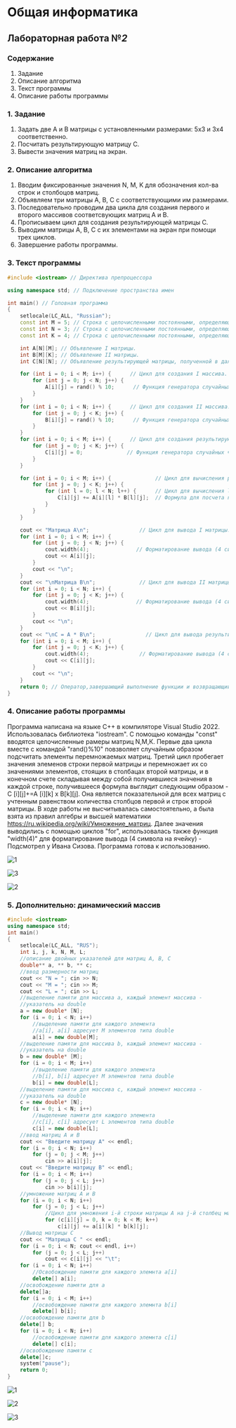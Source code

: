 # Общая информатика

## Лабораторная работа №_2_

### Содержание

1. Задание
2. Описание алгоритма
3. Текст программы
4. Описание работы программы

### 1. Задание

1. Задать две А и B матрицы с установленными размерами: 5х3 и 3х4 соответственно.
2. Посчитать результирующую матрицу С.
3. Вывести значения матриц на экран.

### 2. Описание алгоритма

1. Вводим фиксированные значения N, M, K для обозначения кол-ва строк и столбоцов матриц.
2. Объявляем три матрицы A, B, C с соответствующими им размерами. 
3. Последовательно проводим два цикла для создания первого и второго массивов соответсвующих матриц A и B.
4. Прописываем цикл для создания результирующей матрицы C.
5. Выводим матрицы A, B, C с их элементами на экран при помощи трех циклов.
6. Завершение работы программы. 

### 3. Текст программы
```c++
#include <iostream> // Директива препроцессора

using namespace std; // Подключение пространства имен

int main() // Головная программа
{
    setlocale(LC_ALL, "Russian");
    const int M = 5; // Строка с целочисленными постоянными, определяющими число строк I матрицы.
    const int N = 3; // Строка с целочисленными постоянными, определяющими число столбцов I / строк II матрицы.
    const int K = 4; // Строка с целочисленными постоянными, определяющими число столбцов II матрицы.

    int A[N][M]; // Объявление I матрицы.
    int B[M][K]; // Объявление II матрицы.
    int C[N][N]; // Объявление результирующей матрицы, полученной в дальнейшем в ходе перемножения.

    for (int i = 0; i < M; i++) {      // Цикл для создания I массива.
        for (int j = 0; j < N; j++) {
            A[i][j] = rand() % 10;      // Функция генератора случайных чисел элементов I матрицы.
        }
    }
    for (int i = 0; i < N; i++) {      // Цикл для создания II массива.
        for (int j = 0; j < K; j++) {
            B[i][j] = rand() % 10;      // Функция генератора случайных чисел элементов II матрицы.
        }
    }
    for (int i = 0; i < M; i++) {      // Цикл для создания результирующего массива.
        for (int j = 0; j < K; j++) {
            C[i][j] = 0;              // Функция генератора случайных чисел элементов результирующей матрицы.
        }
    }

    for (int i = 0; i < M; i++) {              // Цикл для вычисления результата умножения матриц.
        for (int j = 0; j < K; j++) {
            for (int l = 0; l < N; l++) {      // Цикл для вычисления l-го, j-го элемента результирующей матрицы.
                C[i][j] += A[i][l] * B[l][j];  // Формула для посчета перемножения матриц
            }
        }
    }

    cout << "Матрица A\n";                // Цикл для вывода I матрицы.
    for (int i = 0; i < M; i++) {
        for (int j = 0; j < N; j++) {
            cout.width(4);               // Форматирование вывода (4 символа на ячейку).
            cout << A[i][j];
        }
        cout << "\n";
    }
    cout << "\nМатрица B\n";              // Цикл для вывода II матрицы.
    for (int i = 0; i < N; i++) {
        for (int j = 0; j < K; j++) {
            cout.width(4);               // Форматирование вывода (4 символа на ячейку).
            cout << B[i][j];
        }
        cout << "\n";
    }
    cout << "\nC = A * B\n";                // Цикл для вывода результирующей матрицы.
    for (int i = 0; i < M; i++) {
        for (int j = 0; j < K; j++) {
            cout.width(4);                // Форматирование вывода (4 символа на ячейку).
            cout << C[i][j];
        }
        cout << "\n";
    }
    return 0; // Оператор,завершающий выполнение функции и возвращающий управление вызывающей функции
}
```
### 4. Описание работы программы

Программа написана на языке C++ в компиляторе Visual Studio 2022. Использовалась библиотека "iostream". C помощью команды "const" вводятся целочисленные рамеры матриц N,M,К. Первые два цикла вместе с командой "rand()%10"
повзволяет случайным образом подсчитать элементы перемножаемых матриц. Третий цикл пробегает значения элеменов строки первой матрицы и перемножает 
их со значениями элементов, стоящих в столбацах второй матрицы, и в конечном счете складывая между собой получившиеся значения в каждой строке, получившееся формула выглядит 
следующим образом - C [i][j]+=A [i][k] x B[k][j]. Она является показательной для всех матриц с учтенным равенством количества столбцов первой и строк второй матрицы. В ходе работы не высчитывалась самостоятельно, а была взята из правил алгебры и высшей математики https://ru.wikipedia.org/wiki/Умножение_матриц. Далее значения выводились с помощью циклов "for", использовалась также функция "width(4)" для форматирование вывода (4 символа на ячейку) - Подсмотрел у Ивана Сизова. Программа готова к использованию.

![1](https://user-images.githubusercontent.com/100378744/172906537-2ff0e536-2fe0-4c03-b819-1fa278734609.PNG)

![3](https://user-images.githubusercontent.com/100378744/172906551-2e76ff7f-3681-434c-9947-94d937b39268.PNG)

![2](https://user-images.githubusercontent.com/100378744/172906591-7e9673e9-1650-412e-ba01-07639260bed1.PNG)

### 5. Дополнительно: динамический массив
```c++
#include <iostream>
using namespace std;
int main()
{
	setlocale(LC_ALL, "RUS");
	int i, j, k, N, M, L;
	//описание двойных указателей для матриц A, B, С
	double** a, ** b, ** c;
	//ввод размерности матриц
	cout << "N = "; cin >> N;
	cout << "M = "; cin >> M;
	cout << "L = "; cin >> L;
	//выделение памяти для массива а, каждый элемент массива -
	//указатель на double
	a = new double* [N];
	for (i = 0; i < N; i++)
		//выделение памяти для каждого элемента
		//a[i], a[i] адресует М элементов типа double
		a[i] = new double[M];
	//выделение памяти для массива b, каждый элемент массива -
	//указатель на double
	b = new double* [M];
	for (i = 0; i < M; i++)
		//выделение памяти для каждого элемента
		//b[i], b[i] адресует М элементов типа double
		b[i] = new double[L];
	//выделение памяти для массива c, каждый элемент массива -
	//указатель на double
	c = new double* [N];
	for (i = 0; i < N; i++)
		//выделение памяти для каждого элемента
		//c[i], c[i] адресует L элементов типа double
		c[i] = new double[L];
	//ввод матриц А и В
	cout << "Введите матрицу А" << endl;
	for (i = 0; i < N; i++)
		for (j = 0; j < M; j++)
			cin >> a[i][j];
	cout << "Введите матрицу B" << endl;
	for (i = 0; i < M; i++)
		for (j = 0; j < L; j++)
			cin >> b[i][j];
	//умножение матриц A и B
	for (i = 0; i < N; i++)
		for (j = 0; j < L; j++)
			//Цикл для умножения i-й строки матрицы А на j-й столбец матрицы В
			for (c[i][j] = 0, k = 0; k < M; k++)
				c[i][j] += a[i][k] * b[k][j];
	//Вывод матрицы С
	cout << "Матрица С " << endl;
	for (i = 0; i < N; cout << endl, i++)
		for (j = 0; j < L; j++)
			cout << c[i][j] << "\t";
	for (i = 0; i < N; i++)
		//Освобождение памяти для каждого элемнта a[i]
		delete[] a[i];
	//освобождение памяти для а
	delete[]a;
	for (i = 0; i < M; i++)
		//освобождение памяти для каждого элемнта b[i]
		delete[] b[i];
	//освобождение памяти для b
	delete[] b;
	for (i = 0; i < N; i++)
		//освобождение памяти для каждого элемнта c[i]
		delete[] c[i];
	//освобождение памяти c
	delete[]c;
	system("pause");
	return 0;
}
```
![1](https://user-images.githubusercontent.com/100378744/172923246-f400cf86-5b86-4ba6-a397-07789604de76.PNG)

![2](https://user-images.githubusercontent.com/100378744/172923267-ba93adf3-db45-43c6-ae51-fec42bbe960e.PNG)

![3](https://user-images.githubusercontent.com/100378744/172923287-681302b8-568a-4ab9-88dd-df93f0c2530b.PNG)
